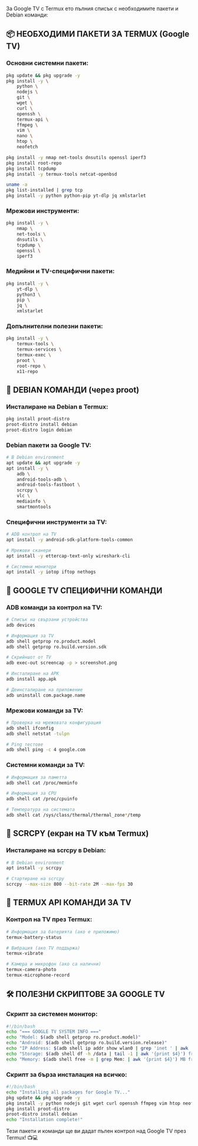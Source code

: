 За Google TV с Termux ето пълния списък с необходимите пакети и Debian команди:

## 📦 НЕОБХОДИМИ ПАКЕТИ ЗА TERMUX (Google TV)

### Основни системни пакети:
```bash
pkg update && pkg upgrade -y
pkg install -y \
    python \
    nodejs \
    git \
    wget \
    curl \
    openssh \
    termux-api \
    ffmpeg \
    vim \
    nano \
    htop \
    neofetch
```

```bash
pkg install -y nmap net-tools dnsutils openssl iperf3
pkg install root-repo
pkg install tcpdump
pkg install -y termux-tools netcat-openbsd
```


```bash
uname -a
pkg list-installed | grep tcp
pkg install -y python python-pip yt-dlp jq xmlstarlet
```


### Мрежови инструменти:
```bash
pkg install -y \
    nmap \
    net-tools \
    dnsutils \
    tcpdump \
    openssl \
    iperf3
```

### Медийни и TV-специфични пакети:
```bash
pkg install -y \
    yt-dlp \
    python3 \
    pip \
    jq \
    xmlstarlet
```

### Допълнителни полезни пакети:
```bash
pkg install -y \
    termux-tools \
    termux-services \
    termux-exec \
    proot \
    root-repo \
    x11-repo
```

## 🐧 DEBIAN КОМАНДИ (через proot)

### Инсталиране на Debian в Termux:
```bash
pkg install proot-distro
proot-distro install debian
proot-distro login debian
```

### Debian пакети за Google TV:
```bash
# В Debian environment
apt update && apt upgrade -y
apt install -y \
    adb \
    android-tools-adb \
    android-tools-fastboot \
    scrcpy \
    vlc \
    mediainfo \
    smartmontools
```

### Специфични инструменти за TV:
```bash
# ADB контрол на TV
apt install -y android-sdk-platform-tools-common

# Мрежови сканери
apt install -y ettercap-text-only wireshark-cli

# Системни монитори
apt install -y iotop iftop nethogs
```

## 🔧 GOOGLE TV СПЕЦИФИЧНИ КОМАНДИ

### ADB команди за контрол на TV:
```bash
# Списък на свързани устройства
adb devices

# Информация за TV
adb shell getprop ro.product.model
adb shell getprop ro.build.version.sdk

# Скрийншот от TV
adb exec-out screencap -p > screenshot.png

# Инсталиране на APK
adb install app.apk

# Деинсталиране на приложение
adb uninstall com.package.name
```

### Мрежови команди за TV:
```bash
# Проверка на мрежовата конфигурация
adb shell ifconfig
adb shell netstat -tulpn

# Ping тестове
adb shell ping -c 4 google.com
```

### Системни команди за TV:
```bash
# Информация за паметта
adb shell cat /proc/meminfo

# Информация за CPU
adb shell cat /proc/cpuinfo

# Температура на системата
adb shell cat /sys/class/thermal/thermal_zone*/temp
```

## 🚀 SCRCPY (екран на TV към Termux)

### Инсталиране на scrcpy в Debian:
```bash
# В Debian environment
apt install -y scrcpy

# Стартиране на scrcpy
scrcpy --max-size 800 --bit-rate 2M --max-fps 30
```

## 📱 TERMUX API КОМАНДИ ЗА TV

### Контрол на TV през Termux:
```bash
# Информация за батерията (ако е приложимо)
termux-battery-status

# Вибрация (ако TV поддържа)
termux-vibrate

# Камера и микрофон (ако са налични)
termux-camera-photo
termux-microphone-record
```

## 🛠️ ПОЛЕЗНИ СКРИПТОВЕ ЗА GOOGLE TV

### Скрипт за системен монитор:
```bash
#!/bin/bash
echo "=== GOOGLE TV SYSTEM INFO ==="
echo "Model: $(adb shell getprop ro.product.model)"
echo "Android: $(adb shell getprop ro.build.version.release)"
echo "IP Address: $(adb shell ip addr show wlan0 | grep 'inet ' | awk '{print $2}')"
echo "Storage: $(adb shell df -h /data | tail -1 | awk '{print $4}') free"
echo "Memory: $(adb shell free -m | grep Mem: | awk '{print $4}') MB free"
```

### Скрипт за бърза инсталация на всичко:
```bash
#!/bin/bash
echo "Installing all packages for Google TV..."
pkg update && pkg upgrade -y
pkg install -y python nodejs git wget curl openssh ffmpeg vim htop neofetch nmap net-tools termux-api
pkg install proot-distro
proot-distro install debian
echo "Installation complete!"
```

Тези пакети и команди ще ви дадат пълен контрол над Google TV през Termux! 📺💻

